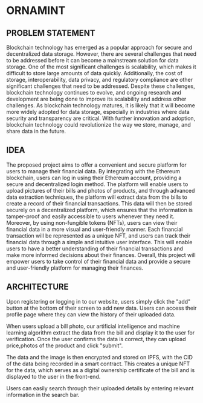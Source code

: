 # ORNAMINT

## PROBLEM STATEMENT 
Blockchain technology has emerged as a popular approach for secure and decentralized data storage. However, there are several challenges that need to be addressed before it can become a mainstream solution for data storage. One of the most significant challenges is scalability, which makes it difficult to store large amounts of data quickly. Additionally, the cost of storage, interoperability, data privacy, and regulatory compliance are other significant challenges that need to be addressed.
Despite these challenges, blockchain technology continues to evolve, and ongoing research and development are being done to improve its scalability and address other challenges. As blockchain technology matures, it is likely that it will become more widely adopted for data storage, especially in industries where data security and transparency are critical. With further innovation and adoption, blockchain technology could revolutionize the way we store, manage, and share data in the future.  

## IDEA
The proposed project aims to offer a convenient and secure platform for users to manage their financial data. By integrating with the Ethereum blockchain, users can log in using their Ethereum account, providing a secure and decentralized login method. The platform will enable users to upload pictures of their bills and photos of products, and through advanced data extraction techniques, the platform will extract data from the bills to create a record of their financial transactions. This data will then be stored securely on a decentralized platform, which ensures that the information is tamper-proof and easily accessible to users whenever they need it.
Moreover, by using non-fungible tokens (NFTs), users can view their financial data in a more visual and user-friendly manner. Each financial transaction will be represented as a unique NFT, and users can track their financial data through a simple and intuitive user interface. This will enable users to have a better understanding of their financial transactions and make more informed decisions about their finances. Overall, this project will empower users to take control of their financial data and provide a secure and user-friendly platform for managing their finances.


## ARCHITECTURE
Upon registering or logging in to our website, users simply click the "add" button at the bottom of their screen to add new data. Users can access their profile page where they can view the history of their uploaded data. 

When users upload a bill photo, our artificial intelligence and machine learning algorithm extract the data from the bill and display it to the user for verification. Once the user confirms the data is correct, they can upload price,photos of the product and click "submit".

The data and the image is then encrypted and stored on IPFS, with the CID of the data being recorded in a smart contract. This creates a unique NFT for the data, which serves as a digital ownership certificate of the bill and is displayed to the user in the front-end.

Users can easily search through their uploaded details by entering relevant information in the search bar.
